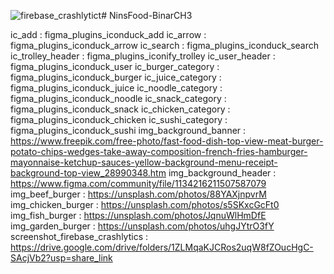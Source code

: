 ![firebase_crashlytict](https://github.com/NindaNuraisyah/NinsFood-BinarCH3/assets/99818260/61c7d0bd-4c4d-41c5-b9ee-8790781c9b7d)# NinsFood-BinarCH3

ic_add : figma_plugins_iconduck_add
ic_arrow : figma_plugins_iconduck_arrow
ic_search : figma_plugins_iconduck_search
ic_trolley_header : figma_plugins_iconify_trolley
ic_user_header : figma_plugins_iconduck_user
ic_burger_category : figma_plugins_iconduck_burger
ic_juice_category : figma_plugins_iconduck_juice
ic_noodle_category : figma_plugins_iconduck_noodle
ic_snack_category : figma_plugins_iconduck_snack
ic_chicken_category : figma_plugins_iconduck_chicken
ic_sushi_category : figma_plugins_iconduck_sushi
img_background_banner : https://www.freepik.com/free-photo/fast-food-dish-top-view-meat-burger-potato-chips-wedges-take-away-composition-french-fries-hamburger-mayonnaise-ketchup-sauces-yellow-background-menu-receipt-background-top-view_28990348.htm
img_background_header : https://www.figma.com/community/file/1134216211507587079
img_beef_burger : https://unsplash.com/photos/88YAXjnpvrM
img_chicken_burger : https://unsplash.com/photos/s5SKxcGcFt0
img_fish_burger : https://unsplash.com/photos/JqnuWlHmDfE
img_garden_burger : https://unsplash.com/photos/uhgJYtrO3fY
screenshot_firebase_crashlytics : https://drive.google.com/drive/folders/1ZLMqaKJCRos2uqW8fZOucHgC-SAcjVb2?usp=share_link
